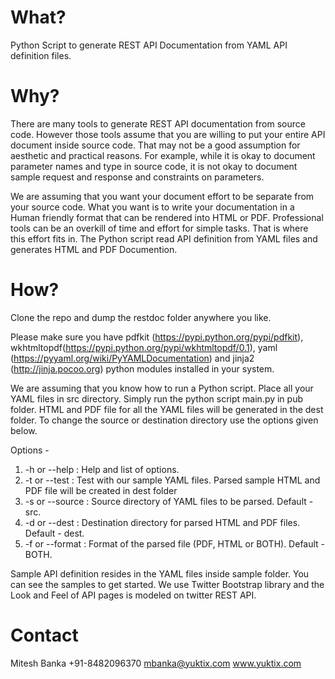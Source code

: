 

What?
================================
Python Script to generate REST API Documentation from YAML API definition files. 

Why?
=======
There are many tools to generate REST API documentation from source code. However those tools assume that 
you are willing to put your entire API document inside source code. That may not be a good assumption for
aesthetic and practical reasons. For example, while it is okay to document parameter names and type in source 
code, it is not okay to document sample request and response and constraints on parameters.

We are assuming that you want your document effort to be separate from your source code. What you want is to
write your documentation in a Human friendly format that can be rendered into HTML or PDF. Professional tools 
can be an overkill of time and effort for simple tasks. That is where this effort fits in. The Python script
read API definition from YAML files and generates HTML and PDF Documention. 

How?
=======

Clone the repo and dump the restdoc folder anywhere you like. 

Please make sure you have pdfkit (https://pypi.python.org/pypi/pdfkit), wkhtmltopdf(https://pypi.python.org/pypi/wkhtmltopdf/0.1), yaml (https://pyyaml.org/wiki/PyYAMLDocumentation) and jinja2 (http://jinja.pocoo.org) python modules installed in your system. 

We are assuming that you know how to run a Python script. Place all your YAML files in src directory. Simply run the python script main.py in pub folder. HTML and PDF file for all the YAML files will be generated in the dest folder. To change the source or destination directory use the options given below.

Options -

1. -h or --help : Help and list of options.
2. -t or --test : Test with our sample YAML files. Parsed sample HTML and PDF file will be created in dest folder
3. -s or --source : Source directory of YAML files to be parsed. Default - src.
4. -d or --dest : Destination directory for parsed HTML and PDF files. Default - dest.
5. -f or --format : Format of the parsed file (PDF, HTML or BOTH). Default - BOTH.

Sample API definition resides in the YAML files inside sample folder. You can see the samples to get started. 
We use Twitter Bootstrap library and the Look and Feel of API pages is modeled on twitter REST API.

Contact
=======

Mitesh Banka
+91-8482096370
mbanka@yuktix.com
www.yuktix.com